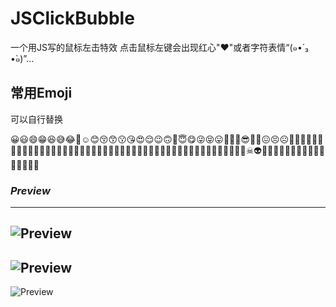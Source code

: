 # JSClickBubble
一个用JS写的鼠标左击特效  点击鼠标左键会出现红心"❤"或者字符表情“(๑•́ ₃ •̀๑)”...

## 常用Emoji
可以自行替换

😀😃😄😁😆😅😂🤣☺😊😚😙😗😘😍😌😉🙃🙂😇😋😜😝😛🤑🤗🤓😎🤡🤠😖😣☹🙁😕😟😔😞😒😏😫😩😤😠😡😶😐😑😯😦😥😢😨😱😳😵😲😮😧🤤😭😪😴🙄🤔😬🤥🤐💩👺👹👿😈🤕🤒😷🤧🤢👻💀☠👽👾🤖🎃😺😸😹🙏👏🙌👐😾😿🙀😽😼😻

### *Preview*
---

![Preview](https://github.com/djzhao627/JSClickBubble/blob/master/Preview/JSClickBubble.png)
---

![Preview](https://github.com/djzhao627/JSClickBubble/blob/master/Preview/JSClickBubble02.png)
---

![Preview](https://github.com/djzhao627/JSClickBubble/blob/master/Preview/JSClickBubble03.gif)
